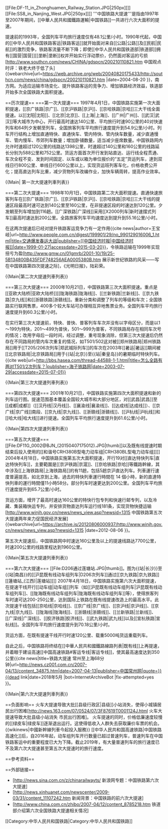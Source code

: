 [[File:DF-11_in_Zhonghuamen_Railway_Station.JPG|250px]]]]
[[File:SS8_in_Nanjing_West.JPG|250px]]]]
'''中国铁路大提速'''是指由1997年至2007年期间，[[中華人民共和國鐵路運輸|中国铁路]]一共进行六次大面积的提速。

提速前的1993年，全国列车平均旅行速度仅有48.1公里/小时。1990年代起，中国的[[中华人民共和国铁路客运|铁路客运]]就开始面对来自[[公路|公路]]及[[民航|民航]]的激烈竞争，铁路客流量不断下降；即使[[中华人民共和国铁道部|铁道部]]拥有[[国营|国营]][[垄断|垄断]]权并开始实行浮动票价，仍然面对客运的亏损<ref>[http://www.southcn.com/news/CHINA/gdspcn/200210110821.htm 中国观点时评：铁老大终于低了头] {{webarchive|url=https://web.archive.org/web/20040820175433/http://southcn.com/news/china/gdspcn/200210110821.htm |date=2004-08-20 }}，南方网</ref>。为适应运输市场变化、提升铁路客运的竞争力、增加铁路经济效益，铁道部开始多次全国铁路大面积提速。

==历次提速==
===第一次大提速===
1997年4月1日，中国铁路实施第一次大面积提速，[[京广铁路|京广]]、[[京沪铁路|京沪]]、[[京哈铁路|京哈]]三大干线全面提速。以[[沈阳|沈阳]]、[[北京|北京]]、[[上海|上海]]、[[广州|广州]]、[[武汉|武汉]]等大城市为中心，开行最高时速达140公里、平均旅行时速90公里的40对快速列车和64列夕发朝至列车，全国旅客列车平均旅行速度提升到54.9公里/小时。列车开行结构上增加直通特快、直通快车、管内特快、管内快车数量，减少直通慢车、管内慢车、市郊列车数量；增加卧铺数量，适当减少座席数量。中国铁路网内允许时速超过120公里的线路达1398公里，时速超过140公里和160公里的线路延长分别为588公里和752公里。货运方面首次开行发到站直达、运行线全程贯通、车次全程不变、发到时间固定、以车或以箱为单位报价的“五定”货运列车，達到双线日行800公里、单线日行600公里以上，实现货运班列客车化，价格收费公开化；提高直达列车比重，减少货物列车改编作业，加快车辆周转，提高作业效率。

{{Main| 第一次大提速列車列表}}

===第二次大提速===
1998年10月1日，中国铁路第二次大面积提速。直通快速旅客列车在[[京广铁路|京广]]、[[京沪铁路|京沪]]、[[京哈铁路|京哈]]三大干线的提速区段最高时速可达到140公里至160公里，在非提速区段的时速达到120公里。夕发朝至列车增加到116趟。[[广深铁路|广深线]]采用[[X2000列车|新时速摆式列车]]最高时速达到200公里。全路旅客列车平均速度达到提升到55.16公里/小时。

在这两次提速后已经对提升铁路客运竞争力有一定作用<ref>{{cite news|author=王宝岐|url=http://www.people.com.cn/digest/199901/29/no_990129016006_1.html|title=交通爆发春运大战|publisher=[[中国经济时报|中国经济时报]]|date=1999-01-27|accessdate=2015-03-20}}</ref>，令铁路运输在1999年实现扭亏为盈<ref>[http://www.gmw.cn/01gmrb/2001-10/19/25-5B134800B435FDF748256AEA0005380B.htm 展示新世纪铁路的风采——写在中国铁路第四次提速之际]，《光明日报》，陆彩荣</ref>。

{{Main|第二次大提速列車列表}}

===第三次大提速===
2000年10月21日，中国铁路第三次大面积提速。重点是[[亚欧大陆桥|亚欧大陆桥]][[陇海铁路|陇海线]]、[[兰新铁路|兰新线]]、[[京九铁路|京九线]]和[[浙赣铁路|浙赣线]]。重新分类和调整了列车的等级和车次；全国铁路实行联网售票，400多个较大车站可办理相互异地售票业务。全国列车平均旅行速度提升到60.3公里/小时。

在实行第三次大提速前，特快、普快、普客列车车次并没有以字母区分，而是以1～199为特快，201～499为普快，501～999为普客，不同铁路局存在相同车次号的情况；改用字母后一段时间，经过调整，重号现象消除，但第三次大提速后仍然存在不同路局的管内车次重复的情况，如T501/502这对被[[郑州铁路局|郑州铁路局]]用于[[T205/206次列车|郑武城际列车]]的车次在2003年[[暑运|暑运]]期间被[[北京铁路局|北京铁路局]]用于{{站|北京}}至{{站|秦皇岛}}的暑期临时特快列车。<ref>{{cite web|url=http://bbs.hasea.com/thread-44588-1-1.html|title=怎么全路有两对T501/2次列车？|publisher=海子铁路网|date=2003-07-29|accessdate=2015-07-01}}</ref>

{{Main|第三次大提速列車列表}}

===第四次大提速===
2001年10月21日，中国铁路实施第四次大面积提速和新的列车运行图。提速范围基本覆盖全国较大城市和大部分地区，对[[武昌|武昌]]至[[成都|成都]]（[[汉丹线|汉丹线]]、[[襄渝线|襄渝线]]、[[达成线|达成线]]）、[[京广线|京广线]]南段、[[京九线|京九线]]、[[浙赣线|浙赣线]]、[[沪杭线|沪杭线]]和[[哈大线|哈大线]]进行提速。全国列车平均旅行速度提升到61.6公里/小时。

{{Main|第四次大提速列車列表}}

===第五次大提速===
[[File:DF11G_0002@BJN_(20150407175012).JPG|thumb]]以及既有线提速时期结束后投入使用的[[和谐号CRH380B型电力动车组|CRH380BL型电力动车组]]]]
2004年4月18日，中国铁路实施第五次大面积提速，开行19对[[直达特快列车|直达特快列车]]，主要範圍是[[京沪铁路|京滬]]、[[京哈铁路|京哈]]等鐵路幹線，其中涉及[[上海铁路局|上海铁路局]]的有11趟，包括5趟京沪直达列车。列車運行速度普遍提高，如北京到上海，過去的特快列車運行時間在 14 個小時，新的直達特快列車的運行時間僅11小時58分。部分列车时速更达到200公里。全国列车平均旅行速度提升到65.7公里/小时。

货运方面，增开了最高时速达160公里的特快行包专列和快速行邮专列，以及冷藏、集装箱快运专列，并安排货物直达列车运行线181条，实现货物快捷运输<ref>[http://www.winjh.gov.cn/news/news_view.asp?newsid=1315 中国铁路第五次大提速两年来力促国民经济发展] {{webarchive|url=https://archive.is/20120806000937/http://www.winjh.gov.cn/news/news_view.asp?newsid=1315 |date=2012-08-06 }}</ref>。 

第五次大提速后，中国铁路网中时速达160公里及以上的提速线路达7700公里，时速200公里的线路里程达到1960公里。

{{Main|第五次大提速列車列表}}

===第六次大提速===
[[File:D206通过莲塘站.JPG|thumb]]。图为{{站|长沙}}至{{站|南昌}}的[[沪昆既有线动车组列车|D206次列车]]通过[[京九铁路|京九铁路]][[蓮塘站_(江西)|莲塘站]]]]
2007年4月18日，中国铁路实施第六次大面积提速，在提速干线开行[[动车组|动车组]]列车（如[[沪昆既有线动车组列车|沪昆既有线动车组列车]]、[[陇海既有线动车组列车|陇海既有线动车组列车]]等），使得旅客列车时速可达200-250公里，达到国际上铁路在既有线提速改造上的最高水平。此次提速干线包括[[京哈线|京哈线]]、[[京广线|京广线]]、[[京沪线|京沪线]]、[[京九线|京九线]]、[[陇海线|陇海线]]、[[浙赣线|浙赣线]]、[[兰新铁路|兰新线]]、[[广深线|广深线]]、[[胶济铁路|胶济线]]、[[武九铁路|武九线]]以及[[宣杭铁路|宣杭线]]。全国列车平均旅行速度提升到70.18公里/小时。

货运方面，在既有提速干线开行时速120公里、载重5000吨货运重载列车。 

自此之后，中国铁路将终结在[[中華人民共和國鐵路線路列表|既有线]]上再提速，并着眼于建设高速[[中国高速铁路#客运专线|客运专线]]，使其最高速度达到350公里<ref>{{cite news|title=铁路大提速 常州至上海68分钟|url=http://news.cz001.com.cn/2007-04/13/content_34875.htm|date=2007-04-13|publisher=中国常州网|quote=}}{{dead link|date=2018年5月 |bot=InternetArchiveBot |fix-attempted=yes }}</ref>。

{{Main|第六次大提速列車列表}}

==负面影响==
火车大提速导致大批[[县级行政区|县级]]小站消失，使得小城镇居民出行困难<ref>[http://news.163.com/07/0524/07/3F87619T0001124J.html 火车大提速导致大批县级小站消失 市民出行困难]</ref>。
火车提速的同时，价格低廉速度较慢的[[绿皮车|绿皮车]]逐渐退出运行。这使得低收入人群失去获取廉价车票的机会。{{wikinews|中國新幹線列車今起投入服務}}
[[中华人民共和国高速铁路|中国铁路高速化]]后，自2016年起，动车组列车开行数量已超过普速列车，普速列车在中国铁路客运中的重要程度已大为下降。截止2019年，有大量普速列车的旅行速度已不及第六次大提速甚至第五次大提速时的旅行速度。

==參考资料==
<div class="references-small">
<references />
</div>

==外部链接==
* [http://news.sina.com.cn/z/chinarailwayts/ 新浪网专题：中国铁路第六次大提速]
* [http://news.xinhuanet.com/newscenter/2009-03/31/content_11107242.htm 新闻背景：中国铁路的前六次大提速]
* [http://www.china.com.cn/zhibo/2007-04/12/content_8785218.htm 铁道部介绍第六次全国铁路大提速相关情况]

[[Category:中华人民共和国铁路|Category:中华人民共和国铁路]]
